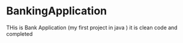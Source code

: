# BankingApplication
THis is Bank Application (my first project in java )
it is clean code and completed
